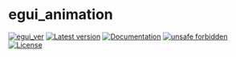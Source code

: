 # egui_animation

[![egui_ver](https://img.shields.io/badge/egui-0.31.0-blue)](https://github.com/emilk/egui)
[![Latest version](https://img.shields.io/crates/v/egui_animation.svg)](https://crates.io/crates/egui_animation)
[![Documentation](https://docs.rs/egui_animation/badge.svg)](https://docs.rs/egui_animation)
[![unsafe forbidden](https://img.shields.io/badge/unsafe-forbidden-success.svg)](https://github.com/rust-secure-code/safety-dance/)
[![License](https://img.shields.io/crates/l/egui_animation.svg)](https://crates.io/crates/egui_animation)



[content]:<>


